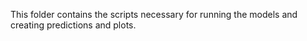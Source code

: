 This folder contains the scripts necessary for running the models and creating predictions and plots.
